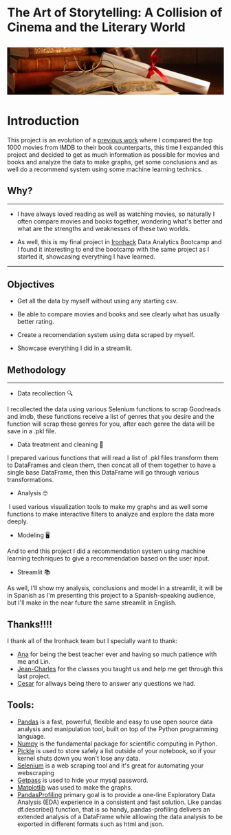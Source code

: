 # The Art of Storytelling: A Collision of Cinema and the Literary World
![Sauron](Images/Book2.jpg)
---

<h1>Introduction</h1>

This project is an evolution of a [previous work](https://github.com/Slivered/Proyecto_ETL) where I compared the top 1000 movies from IMDB to their book counterparts, this time I expanded this project and decided to get as much information as possible for movies and books and analyze the data to make graphs, get some conclusions and as well do a recommend system using some machine learning technics.

<h2>Why?</h2>

---

* I have always loved reading as well as watching movies, so naturally I often compare movies and books together, wondering what's better and what are the strengths and weaknesses of these two worlds.

* As well, this is my final project in [Ironhack](https://www.ironhack.com/es/en/madrid?utm_campaign=MAD_Spain_Madrid_Global_Search_Brand_EN&utm_source=google&utm_medium=cpc&utm_content=search-brand&utm_term=ironhack&gad=1&gclid=CjwKCAjw6IiiBhAOEiwALNqnceab3m3h_XKvK9R8wBY9Fqe7wq2IQcXMBB4g97pWWAeFcBVMWjBJFhoCY_EQAvD_BwE) Data Analytics Bootcamp and I found it interesting to end the bootcamp with the same project as I started it, showcasing everything I have learned.

---

<h2>Objectives</h2>

* Get all the data by myself without using any starting csv.

* Be able to compare movies and books and see clearly what has usually better rating.

* Create a recomendation system using data scraped by myself.

* Showcase everything I did in a streamlit.


<h2>Methodology</h2>

---

* Data recollection 🔍

 I recollected the data using various Selenium functions to scrap Goodreads and imdb, these functions receive a list of genres that you desire and the function will scrap these genres for you, after each genre the data will be save in a .pkl file.



* Data treatment and cleaning 🧽

 I prepared various functions that will read a list of .pkl files transform them to DataFrames and clean them, then concat all of them together to have a single base DataFrame, then this DataFrame will go through various transformations.



* Analysis 🤓

 I used various visualization tools to make my graphs and as well some functions to make interactive filters to analyze and explore the data more deeply.


* Modeling 🖥

 And to end this project I did a recommendation system using machine learning techniques to give a recommendation based on the user input.
 

* Streamlit 📚

As well, I'll show my analysis, conclusions and model in a streamlit, it will be in Spanish as I'm presenting this project to a Spanish-speaking audience, but I'll make in the near future the same streamlit in English.


<h2>Thanks!!!!</h2>

I thank all of the Ironhack team but I specially want to thank:
* [Ana](https://www.linkedin.com/in/ana-garcia-garcia-090a5058/) for being the best teacher ever and having so much patience with me and Lin.
* [Jean-Charles](https://www.linkedin.com/in/jeancharlesyamada/) for the classes you taught us and help me get through this last project.
* [Cesar](https://www.linkedin.com/in/cesar-valle-iturriaga/) for allways being there to answer any questions we had.

<h2>Tools:</h2>

* [Pandas](https://pandas.pydata.org/docs/) is a fast, powerful, flexible and easy to use open source data analysis and manipulation tool, built on top of the Python programming language.
* [Numpy](https://numpy.org/doc/stable/) is the fundamental package for scientific computing in Python.
* [Pickle](https://docs.python.org/3/library/pickle.html) is used to store safely a list outside of your notebook, so if your kernel shuts down you won't lose any data.
* [Selenium](https://www.selenium.dev/documentation/webdriver/) is a web scraping tool and it's great for automating your webscraping
* [Getpass](https://docs.python.org/3/library/getpass.html) is used to hide your mysql password.
* [Matplotlib](https://matplotlib.org/stable/index.html) was used to make the graphs.
* [PandasProfiling](https://ydata-profiling.ydata.ai/docs/master/index.html) primary goal is to provide a one-line Exploratory Data Analysis (EDA) experience in a consistent and fast solution. Like pandas df.describe() function, that is so handy, pandas-profiling delivers an extended analysis of a DataFrame while alllowing the data analysis to be exported in different formats such as html and json.
